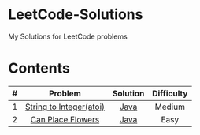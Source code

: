 # LeetCode-Solutions
My Solutions for LeetCode problems
# Contents
| #   | Problem | Solution  | Difficulty  |
| :---: |:----:| :---------:| :-----------:|
| 1             | [String to Integer(atoi)](https://leetcode.com/problems/string-to-integer-atoi/)| [Java](https://github.com/sowmithd/LeetCode-Solutions/blob/master/StringtoInteger(atoi).java) | Medium|
| 2 | [Can Place Flowers](https://leetcode.com/problems/can-place-flowers/)| [Java]()| Easy|
